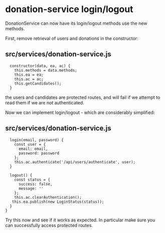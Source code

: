 # donation-service login/logout

DonationService can now have its login/logout methods use the new methods.

First, remove retrieval of users and donations in the constructor:

## src/services/donation-service.js

~~~
  constructor(data, ea, ac) {
    this.methods = data.methods;
    this.ea = ea;
    this.ac = ac;
    this.getCandidates();
  }
~~~

the users and candidates are protected routes, and will fail if we attempt to read them if we are not authenticated.

Now we can implement login/logout - which are considerably simplified:

## src/services/donation-service.js

~~~
  login(email, password) {
    const user = {
      email: email,
      password: password
    };
    this.ac.authenticate('/api/users/authenticate', user);
  }
~~~

~~~
  logout() {
    const status = {
      success: false,
      message: ''
    };
    this.ac.clearAuthentication();
   this.ea.publish(new LoginStatus(status));
  }
}
~~~

Try this now and see if it works as expected. In particular make sure you can successfully access protected routes.

